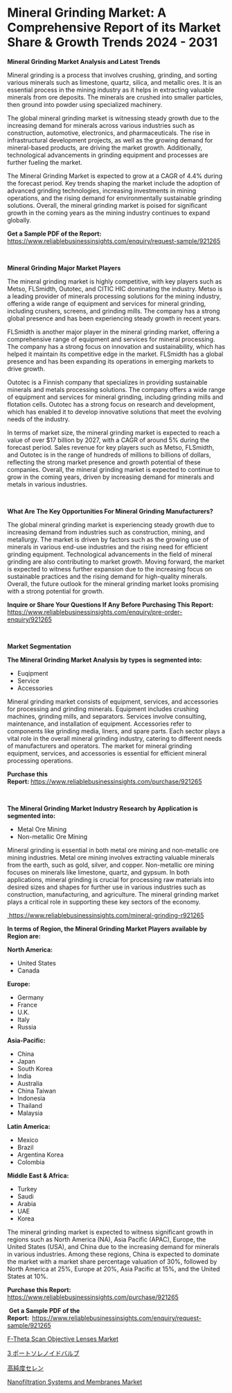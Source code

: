 <p><h1>Mineral Grinding Market: A Comprehensive Report of its Market Share & Growth Trends 2024 - 2031</h1></p><p><strong>Mineral Grinding Market Analysis and Latest Trends</strong></p>
<p><p>Mineral grinding is a process that involves crushing, grinding, and sorting various minerals such as limestone, quartz, silica, and metallic ores. It is an essential process in the mining industry as it helps in extracting valuable minerals from ore deposits. The minerals are crushed into smaller particles, then ground into powder using specialized machinery.</p><p>The global mineral grinding market is witnessing steady growth due to the increasing demand for minerals across various industries such as construction, automotive, electronics, and pharmaceuticals. The rise in infrastructural development projects, as well as the growing demand for mineral-based products, are driving the market growth. Additionally, technological advancements in grinding equipment and processes are further fueling the market.</p><p>The Mineral Grinding Market is expected to grow at a CAGR of 4.4% during the forecast period. Key trends shaping the market include the adoption of advanced grinding technologies, increasing investments in mining operations, and the rising demand for environmentally sustainable grinding solutions. Overall, the mineral grinding market is poised for significant growth in the coming years as the mining industry continues to expand globally.</p></p>
<p><strong>Get a Sample PDF of the Report:&nbsp;</strong> <a href="https://www.reliablebusinessinsights.com/enquiry/request-sample/921265">https://www.reliablebusinessinsights.com/enquiry/request-sample/921265</a></p>
<p>&nbsp;</p>
<p><strong>Mineral Grinding Major Market Players</strong></p>
<p><p>The mineral grinding market is highly competitive, with key players such as Metso, FLSmidth, Outotec, and CITIC HIC dominating the industry. Metso is a leading provider of minerals processing solutions for the mining industry, offering a wide range of equipment and services for mineral grinding, including crushers, screens, and grinding mills. The company has a strong global presence and has been experiencing steady growth in recent years.</p><p>FLSmidth is another major player in the mineral grinding market, offering a comprehensive range of equipment and services for mineral processing. The company has a strong focus on innovation and sustainability, which has helped it maintain its competitive edge in the market. FLSmidth has a global presence and has been expanding its operations in emerging markets to drive growth.</p><p>Outotec is a Finnish company that specializes in providing sustainable minerals and metals processing solutions. The company offers a wide range of equipment and services for mineral grinding, including grinding mills and flotation cells. Outotec has a strong focus on research and development, which has enabled it to develop innovative solutions that meet the evolving needs of the industry.</p><p>In terms of market size, the mineral grinding market is expected to reach a value of over $17 billion by 2027, with a CAGR of around 5% during the forecast period. Sales revenue for key players such as Metso, FLSmidth, and Outotec is in the range of hundreds of millions to billions of dollars, reflecting the strong market presence and growth potential of these companies. Overall, the mineral grinding market is expected to continue to grow in the coming years, driven by increasing demand for minerals and metals in various industries.</p></p>
<p>&nbsp;</p>
<p><strong>What Are The Key Opportunities For Mineral Grinding Manufacturers?</strong></p>
<p><p>The global mineral grinding market is experiencing steady growth due to increasing demand from industries such as construction, mining, and metallurgy. The market is driven by factors such as the growing use of minerals in various end-use industries and the rising need for efficient grinding equipment. Technological advancements in the field of mineral grinding are also contributing to market growth. Moving forward, the market is expected to witness further expansion due to the increasing focus on sustainable practices and the rising demand for high-quality minerals. Overall, the future outlook for the mineral grinding market looks promising with a strong potential for growth.</p></p>
<p><strong>Inquire or Share Your Questions If Any Before Purchasing This Report:</strong> <a href="https://www.reliablebusinessinsights.com/enquiry/pre-order-enquiry/921265">https://www.reliablebusinessinsights.com/enquiry/pre-order-enquiry/921265</a></p>
<p>&nbsp;</p>
<p><strong>Market Segmentation</strong></p>
<p><strong>The Mineral Grinding Market Analysis by types is segmented into:</strong></p>
<p><ul><li>Euqipment</li><li>Service</li><li>Accessories</li></ul></p>
<p><p>Mineral grinding market consists of equipment, services, and accessories for processing and grinding minerals. Equipment includes crushing machines, grinding mills, and separators. Services involve consulting, maintenance, and installation of equipment. Accessories refer to components like grinding media, liners, and spare parts. Each sector plays a vital role in the overall mineral grinding industry, catering to different needs of manufacturers and operators. The market for mineral grinding equipment, services, and accessories is essential for efficient mineral processing operations.</p></p>
<p><strong>Purchase this Report:&nbsp;</strong><a href="https://www.reliablebusinessinsights.com/purchase/921265">https://www.reliablebusinessinsights.com/purchase/921265</a></p>
<p>&nbsp;</p>
<p><strong>The Mineral Grinding Market Industry Research by Application is segmented into:</strong></p>
<p><ul><li>Metal Ore Mining</li><li>Non-metallic Ore Mining</li></ul></p>
<p><p>Mineral grinding is essential in both metal ore mining and non-metallic ore mining industries. Metal ore mining involves extracting valuable minerals from the earth, such as gold, silver, and copper. Non-metallic ore mining focuses on minerals like limestone, quartz, and gypsum. In both applications, mineral grinding is crucial for processing raw materials into desired sizes and shapes for further use in various industries such as construction, manufacturing, and agriculture. The mineral grinding market plays a critical role in supporting these key sectors of the economy.</p></p>
<p><a href="https://www.reliablebusinessinsights.com/mineral-grinding-r921265">&nbsp;https://www.reliablebusinessinsights.com/mineral-grinding-r921265</a></p>
<p><strong>In terms of Region, the Mineral Grinding Market Players available by Region are:</strong></p>
<p>
    <p> <strong> North America: </strong>
        <ul>
            <li>United States</li>
            <li>Canada</li>
        </ul>
        </p> 
    <p> <strong> Europe: </strong>
        <ul>
            <li>Germany</li>
            <li>France</li>
            <li>U.K.</li>
            <li>Italy</li>
            <li>Russia</li>
        </ul>
        </p> 
    <p> <strong> Asia-Pacific: </strong>
        <ul>
            <li>China</li>
            <li>Japan</li>
            <li>South Korea</li>
            <li>India</li>
            <li>Australia</li>
            <li>China Taiwan</li>
            <li>Indonesia</li>
            <li>Thailand</li>
            <li>Malaysia</li>
        </ul>
        </p> 
    <p> <strong> Latin America: </strong>
        <ul>
            <li>Mexico</li>
            <li>Brazil</li>
            <li>Argentina Korea</li>
            <li>Colombia</li>
        </ul>
        </p> 
    <p> <strong> Middle East & Africa: </strong>
        <ul>
            <li>Turkey</li>
            <li>Saudi</li>
            <li>Arabia</li>
            <li>UAE</li>
            <li>Korea</li>
        </ul>
    </p>
    </p>
<p><p>The mineral grinding market is expected to witness significant growth in regions such as North America (NA), Asia Pacific (APAC), Europe, the United States (USA), and China due to the increasing demand for minerals in various industries. Among these regions, China is expected to dominate the market with a market share percentage valuation of 30%, followed by North America at 25%, Europe at 20%, Asia Pacific at 15%, and the United States at 10%.</p></p>
<p><strong>Purchase this Report: </strong><a href="https://www.reliablebusinessinsights.com/purchase/921265">https://www.reliablebusinessinsights.com/purchase/921265</a></p>
<p>&nbsp;<strong>Get a Sample PDF of the Report:&nbsp;&nbsp;</strong><a href="https://www.reliablebusinessinsights.com/enquiry/request-sample/921265">https://www.reliablebusinessinsights.com/enquiry/request-sample/921265</a></p>
<p><strong></strong></p>
<p><p><a href="https://github.com/marlinacrngin/Market-Research-Report-List-1/blob/main/f-theta-scan-objective-lenses-market.md">F-Theta Scan Objective Lenses Market</a></p><p><a href="https://github.com/leigh4852023/Market-Research-Report-List-2/blob/main/1487365170722.md">3 ポートソレノイドバルブ</a></p><p><a href="https://github.com/alyle7648/Market-Research-Report-List-2/blob/main/7017778170721.md">高純度セレン</a></p><p><a href="https://github.com/KeeganBarrows2023/Market-Research-Report-List-2/blob/main/nanofiltration-systems-and-membranes-market.md">Nanofiltration Systems and Membranes Market</a></p></p>